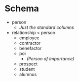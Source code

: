 # Schema

* person
  * _Just the standard columns_
* relationship < person
  * employee
  * contractor
  * benefactor
  * poi
    * _(Person of Importance)_
  * prospect
  * student
  * alumnus
